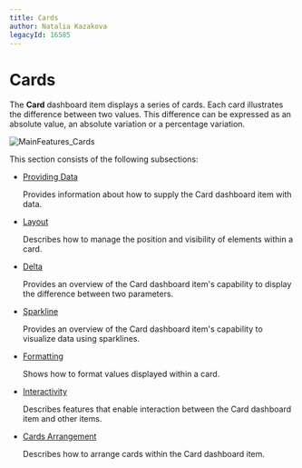 ```yaml
---
title: Cards
author: Natalia Kazakova
legacyId: 16585
---
```

# Cards
The **Card** dashboard item displays a series of cards. Each card illustrates the difference between two values. This difference can be expressed as an absolute value, an absolute variation or a percentage variation.

![MainFeatures_Cards](../../../images/img18174.png)

This section consists of the following subsections:
* [Providing Data](cards/providing-data.md)
	
	Provides information about how to supply the Card dashboard item with data.
* [Layout](cards/layout.md)
	
	Describes how to manage the position and visibility of elements within a card.
* [Delta](cards/delta.md)
	
	Provides an overview of the Card dashboard item's capability to display the difference between two parameters.
* [Sparkline](cards/sparkline.md)
	
	Provides an overview of the Card dashboard item's capability to visualize data using sparklines.
* [Formatting](cards/formatting.md)
	
	Shows how to format values displayed within a card.
* [Interactivity](cards/interactivity.md)
	
	Describes features that enable interaction between the Card dashboard item and other items.
* [Cards Arrangement](cards/cards-arrangement.md)
	
	Describes how to arrange cards within the Card dashboard item.